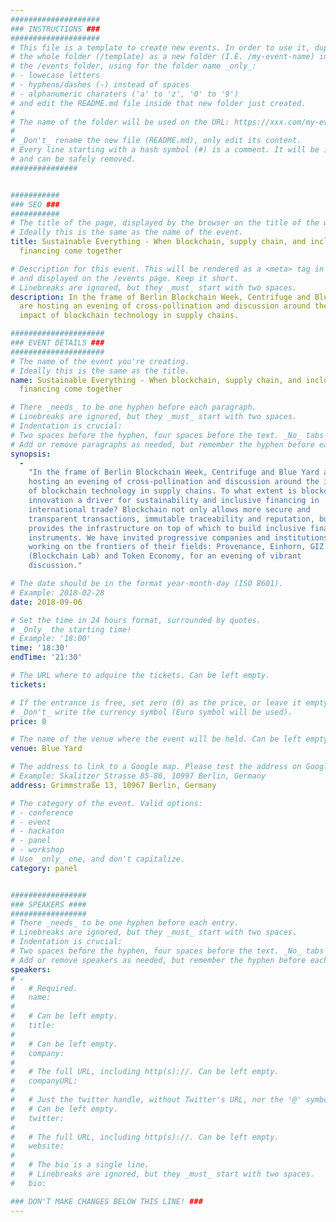 ```yaml
---
####################
### INSTRUCTIONS ###
####################
# This file is a template to create new events. In order to use it, duplicate
# the whole folder (/template) as a new folder (I.E. /my-event-name) inside of
# the /events folder, using for the folder name _only_:
# - lowecase letters
# - hyphens/dashes (-) instead of spaces
# - alphanumeric charaters ('a' to 'z', '0' to '9')
# and edit the README.md file inside that new folder just created.
#
# The name of the folder will be used on the URL: https://xxx.com/my-event-name.
#
# _Don't_ rename the new file (README.md), only edit its content.
# Every line starting with a hash symbol (#) is a comment. It will be ignored
# and can be safely removed.
###############


###########
### SEO ###
###########
# The title of the page, displayed by the browser on the title of the window.
# Ideally this is the same as the name of the event.
title: Sustainable Everything - When blockchain, supply chain, and inclusive
  financing come together

# Description for this event. This will be rendered as a <meta> tag in the HTML, 
# and displayed on the /events page. Keep it short.
# Linebreaks are ignored, but they _must_ start with two spaces.
description: In the frame of Berlin Blockchain Week, Centrifuge and Blue Yard
  are hosting an evening of cross-pollination and discussion around the
  impact of blockchain technology in supply chains.

#####################
### EVENT DETAILS ###
#####################
# The name of the event you're creating.
# Ideally this is the same as the title.
name: Sustainable Everything - When blockchain, supply chain, and inclusive
  financing come together

# There _needs_ to be one hyphen before each paragraph.
# Linebreaks are ignored, but they _must_ start with two spaces.
# Indentation is crucial:
# Two spaces before the hyphen, four spaces before the text. _No_ tabs allowed.
# Add or remove paragraphs as needed, but remember the hyphen before each entry.
synopsis:
  -
    "In the frame of Berlin Blockchain Week, Centrifuge and Blue Yard are
    hosting an evening of cross-pollination and discussion around the impact
    of blockchain technology in supply chains. To what extent is blockchain
    innovation a driver for sustainability and inclusive financing in
    international trade? Blockchain not only allows more secure and
    transparent transactions, immutable traceability and reputation, but also
    provides the infrastructure on top of which to build inclusive financial
    instruments. We have invited progressive companies and institutions
    working on the frontiers of their fields: Provenance, Einhorn, GIZ
    (Blockchain Lab) and Token Economy, for an evening of vibrant
    discussion."

# The date should be in the format year-month-day (ISO 8601).
# Example: 2018-02-28
date: 2018-09-06

# Set the time in 24 hours format, surrounded by quotes.
# _Only_ the starting time!
# Example: '18:00'
time: '18:30'
endTime: '21:30'

# The URL where to adquire the tickets. Can be left empty.
tickets:

# If the entrance is free, set zero (0) as the price, or leave it empty.
# _Don't_ write the currency symbol (Euro symbol will be used).
price: 0

# The name of the venue where the event will be held. Can be left empty.
venue: Blue Yard

# The address to link to a Google map. Please test the address on Google Maps.
# Example: Skalitzer Strasse 85-86, 10997 Berlin, Germany
address: Grimmstraße 13, 10967 Berlin, Germany

# The category of the event. Valid options:
# - conference
# - event
# - hackaton
# - panel
# - workshop
# Use _only_ one, and don't capitalize.
category: panel


#################
### SPEAKERS ####
#################
# There _needs_ to be one hyphen before each entry.
# Linebreaks are ignored, but they _must_ start with two spaces.
# Indentation is crucial:
# Two spaces before the hyphen, four spaces before the text. _No_ tabs allowed.
# Add or remove speakers as needed, but remember the hyphen before each entry.
speakers:
# -
#   # Required.
#   name: 
#
#   # Can be left empty.
#   title: 
#
#   # Can be left empty.
#   company: 
#
#   # The full URL, including http(s)://. Can be left empty.
#   companyURL: 
#
#   # Just the twitter handle, without Twitter's URL, nor the '@' symbol.
#   # Can be left empty.
#   twitter: 
#
#   # The full URL, including http(s)://. Can be left empty.
#   website: 
#
#   # The bio is a single line. 
#   # Linebreaks are ignored, but they _must_ start with two spaces.
#   bio: 

### DON'T MAKE CHANGES BELOW THIS LINE! ###
---
```

<!-- ### DON'T MAKE CHANGES BELOW THIS LINE! ### -->

<Event-Content/>
